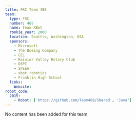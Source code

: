 ```yaml
---
title: FRC Team 488
team:
  type: FRC
  number: 488
  name: Team XBot
  rookie_year: 2000
  location: Seattle, Washington, USA
  sponsors:
    - Microsoft
    - The Boeing Company
    - CEL
    - Rainier Valley Rotary Club
    - OSPI
    - SPEEA
    - xbot robotics
    - Franklin High School
  links:
    Website:
robot_code:
  2015:
    - Robot: ['https://github.com/Team488/Shared', 'Java']
---
```

No content has been added for this team